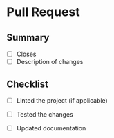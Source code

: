 # Pull Request

## Summary
- [ ] Closes <issue-number>
- [ ] Description of changes

## Checklist
- [ ] Linted the project (if applicable)
- [ ] Tested the changes
- [ ] Updated documentation

